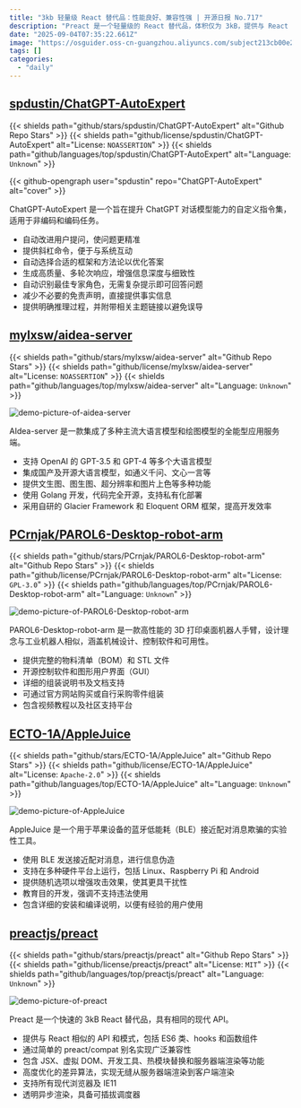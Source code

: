 ```yaml
---
title: "3kb 轻量级 React 替代品：性能良好、兼容性强 | 开源日报 No.717"
description: "Preact 是一个轻量级的 React 替代品，体积仅为 3kB，提供与 React 相似的现代 API，支持 ES6 类、hooks 和函数组件，兼容性强，具备 JSX、虚拟 DOM、热模块替换和服务器端渲染等功能，适用于所有现代浏览器和 IE11，具备高效的渲染算法和异步渲染支持。"
date: "2025-09-04T07:35:22.661Z"
image: "https://osguider.oss-cn-guangzhou.aliyuncs.com/subject213cb00e241870328dddf402cc876c8b.png"
tags: []
categories:
  - "daily"
---
```


## [spdustin/ChatGPT-AutoExpert](https://github.com/spdustin/ChatGPT-AutoExpert)

{{< shields path="github/stars/spdustin/ChatGPT-AutoExpert" alt="Github Repo Stars" >}} {{< shields path="github/license/spdustin/ChatGPT-AutoExpert" alt="License: `NOASSERTION`" >}} {{< shields path="github/languages/top/spdustin/ChatGPT-AutoExpert" alt="Language: `Unknown`" >}}

{{< github-opengraph user="spdustin" repo="ChatGPT-AutoExpert" alt="cover" >}}

ChatGPT-AutoExpert 是一个旨在提升 ChatGPT 对话模型能力的自定义指令集，适用于非编码和编码任务。

- 自动改进用户提问，使问题更精准
- 提供斜杠命令，便于与系统互动
- 自动选择合适的框架和方法论以优化答案
- 生成高质量、多轮次响应，增强信息深度与细致性
- 自动识别最佳专家角色，无需复杂提示即可回答问题
- 减少不必要的免责声明，直接提供事实信息
- 提供明确推理过程，并附带相关主题链接以避免误导
  
## [mylxsw/aidea-server](https://github.com/mylxsw/aidea-server)

{{< shields path="github/stars/mylxsw/aidea-server" alt="Github Repo Stars" >}} {{< shields path="github/license/mylxsw/aidea-server" alt="License: `NOASSERTION`" >}} {{< shields path="github/languages/top/mylxsw/aidea-server" alt="Language: `Unknown`" >}}

![demo-picture-of-aidea-server](https://static.osguider.com/subject/github/mylxsw/aidea-server/352ba47e4feb4cc5719f7643a3988448.png)

AIdea-server 是一款集成了多种主流大语言模型和绘图模型的全能型应用服务端。

- 支持 OpenAI 的 GPT-3.5 和 GPT-4 等多个大语言模型
- 集成国产及开源大语言模型，如通义千问、文心一言等
- 提供文生图、图生图、超分辨率和图片上色等多种功能
- 使用 Golang 开发，代码完全开源，支持私有化部署
- 采用自研的 Glacier Framework 和 Eloquent ORM 框架，提高开发效率
  
## [PCrnjak/PAROL6-Desktop-robot-arm](https://github.com/PCrnjak/PAROL6-Desktop-robot-arm)

{{< shields path="github/stars/PCrnjak/PAROL6-Desktop-robot-arm" alt="Github Repo Stars" >}} {{< shields path="github/license/PCrnjak/PAROL6-Desktop-robot-arm" alt="License: `GPL-3.0`" >}} {{< shields path="github/languages/top/PCrnjak/PAROL6-Desktop-robot-arm" alt="Language: `Unknown`" >}}

![demo-picture-of-PAROL6-Desktop-robot-arm](https://static.osguider.com/subject/github/PCrnjak/PAROL6-Desktop-robot-arm/b04175e20b3a8457e0ef18cb492bbc8a.png)

PAROL6-Desktop-robot-arm 是一款高性能的 3D 打印桌面机器人手臂，设计理念与工业机器人相似，涵盖机械设计、控制软件和可用性。

- 提供完整的物料清单（BOM）和 STL 文件
- 开源控制软件和图形用户界面（GUI）
- 详细的组装说明书及文档支持
- 可通过官方网站购买或自行采购零件组装
- 包含视频教程以及社区支持平台
  
## [ECTO-1A/AppleJuice](https://github.com/ECTO-1A/AppleJuice)

{{< shields path="github/stars/ECTO-1A/AppleJuice" alt="Github Repo Stars" >}} {{< shields path="github/license/ECTO-1A/AppleJuice" alt="License: `Apache-2.0`" >}} {{< shields path="github/languages/top/ECTO-1A/AppleJuice" alt="Language: `Unknown`" >}}

![demo-picture-of-AppleJuice](https://static.osguider.com/subject/github/ECTO-1A/AppleJuice/3e599eb2cbe8f6a529bc591f1390be82.jpeg)

AppleJuice 是一个用于苹果设备的蓝牙低能耗（BLE）接近配对消息欺骗的实验性工具。

- 使用 BLE 发送接近配对消息，进行信息伪造
- 支持在多种硬件平台上运行，包括 Linux、Raspberry Pi 和 Android
- 提供随机选项以增强攻击效果，使其更具干扰性
- 教育目的开发，强调不支持违法使用
- 包含详细的安装和编译说明，以便有经验的用户使用
  
## [preactjs/preact](https://github.com/preactjs/preact)

{{< shields path="github/stars/preactjs/preact" alt="Github Repo Stars" >}} {{< shields path="github/license/preactjs/preact" alt="License: `MIT`" >}} {{< shields path="github/languages/top/preactjs/preact" alt="Language: `Unknown`" >}}

![demo-picture-of-preact](https://static.diqigan.cn/seven/2024/7288b0690e52037df95e19a08f73fc5e.png)

Preact 是一个快速的 3kB React 替代品，具有相同的现代 API。

- 提供与 React 相似的 API 和模式，包括 ES6 类、hooks 和函数组件
- 通过简单的 preact/compat 别名实现广泛兼容性
- 包含 JSX、虚拟 DOM、开发工具、热模块替换和服务器端渲染等功能
- 高度优化的差异算法，实现无缝从服务器端渲染到客户端渲染
- 支持所有现代浏览器及 IE11
- 透明异步渲染，具备可插拔调度器
  
